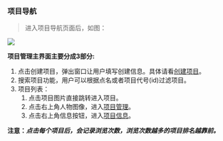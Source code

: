 ### 项目导航

> 进入项目导航页面后，如图：

![](http://ww1.sinaimg.cn/large/006CEVoWgy1fgqgpukp60j30zt0g1n0n.jpg)

**项目管理主界面主要分成3部分:**

1. 点击创建项目，弹出窗口让用户填写创建信息。具体请看[创建项目](/projectManage/createProject.md)。
2. 搜索项目功能，用户可以根据点名或者项目代号\(id\)过滤项目。
3. 项目列表：
   1. 点击项目图片直接跳转进入项目。
   2. 点击右上角人物图像，进入[项目管理](/projectManage/projectManage.md)。
   3. 点击右上角信息按钮，进入[项目信息](/projectManage/projectInfo.md)。

**注意：**_**点击每个项目后，会记录浏览次数，浏览次数越多的项目排名越靠前。**_

